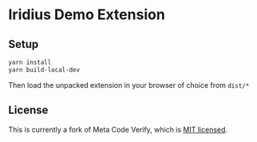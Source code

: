 # Iridius Demo Extension

## Setup

```bash
yarn install
yarn build-local-dev
```

Then load the unpacked extension in your browser of choice from `dist/*`

## License

This is currently a fork of Meta Code Verify, which is [MIT licensed](./LICENSE).
